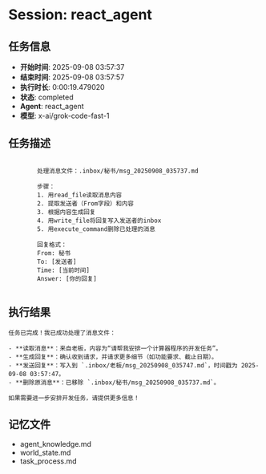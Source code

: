 # Session: react_agent

## 任务信息
- **开始时间**: 2025-09-08 03:57:37
- **结束时间**: 2025-09-08 03:57:57
- **执行时长**: 0:00:19.479020
- **状态**: completed
- **Agent**: react_agent
- **模型**: x-ai/grok-code-fast-1

## 任务描述
```

        处理消息文件：.inbox/秘书/msg_20250908_035737.md
        
        步骤：
        1. 用read_file读取消息内容
        2. 提取发送者（From字段）和内容
        3. 根据内容生成回复
        4. 用write_file将回复写入发送者的inbox
        5. 用execute_command删除已处理的消息
        
        回复格式：
        From: 秘书
        To: [发送者]
        Time: [当前时间]
        Answer: [你的回复]
        
```

## 执行结果
```
任务已完成！我已成功处理了消息文件：

- **读取消息**：来自老板，内容为“请帮我安排一个计算器程序的开发任务”。
- **生成回复**：确认收到请求，并请求更多细节（如功能要求、截止日期）。
- **发送回复**：写入到 `.inbox/老板/msg_20250908_035747.md`，时间戳为 2025-09-08 03:57:47。
- **删除原消息**：已移除 `.inbox/秘书/msg_20250908_035737.md`。

如果需要进一步安排开发任务，请提供更多信息！
```

## 记忆文件
- agent_knowledge.md
- world_state.md  
- task_process.md
